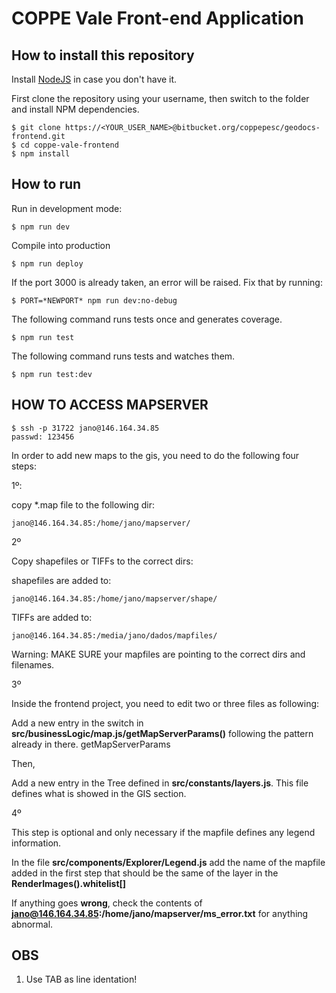 COPPE Vale Front-end Application
================================

How to install this repository
------------------------------

Install [NodeJS](https://nodejs.org/en/) in case you don't have it.

First clone the repository using your username, then switch to the folder and install NPM dependencies.

```shell
$ git clone https://<YOUR_USER_NAME>@bitbucket.org/coppepesc/geodocs-frontend.git
$ cd coppe-vale-frontend
$ npm install
```

How to run
----------

Run in development mode:

```shell
$ npm run dev
```

Compile into production

```shell
$ npm run deploy
```

If the port 3000 is already taken, an error will be raised. Fix that by running:

```shell
$ PORT=*NEWPORT* npm run dev:no-debug
```

The following command runs tests once and generates coverage.

```shell
$ npm run test
```

The following command runs tests and watches them.

```shell
$ npm run test:dev
```

HOW TO ACCESS MAPSERVER
---
```shell
$ ssh -p 31722 jano@146.164.34.85
passwd: 123456
```
In order to add new maps to the gis, you need to do the following four steps:

1º:

copy *.map file to the following dir:
```
jano@146.164.34.85:/home/jano/mapserver/
```
2º

Copy shapefiles or TIFFs to the correct dirs:

shapefiles are added to:
```
jano@146.164.34.85:/home/jano/mapserver/shape/
```
TIFFs are added to:
```
jano@146.164.34.85:/media/jano/dados/mapfiles/
```
Warning: MAKE SURE your mapfiles are pointing to the correct dirs and filenames.

3º 

Inside the frontend project, you need to edit two or three files as following:


Add a new entry in the switch in **src/businessLogic/map.js/getMapServerParams()** following the pattern already in there.
getMapServerParams

Then, 

Add a new entry in the Tree defined in **src/constants/layers.js**.
This file defines what is showed in the GIS section.

4º 

This step is optional and only necessary if the mapfile defines any legend information.

In the file **src/components/Explorer/Legend.js** add the name of the mapfile added in the first step that should be the same of the layer in the **RenderImages().whitelist[]**


If anything goes **wrong**, check the contents of **jano@146.164.34.85:/home/jano/mapserver/ms_error.txt** for anything abnormal.

OBS
---

1. Use TAB as line identation!